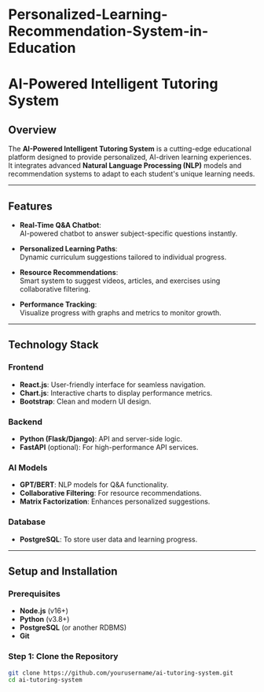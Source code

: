 # Personalized-Learning-Recommendation-System-in-Education


# **AI-Powered Intelligent Tutoring System**

## **Overview**  
The **AI-Powered Intelligent Tutoring System** is a cutting-edge educational platform designed to provide personalized, AI-driven learning experiences. It integrates advanced **Natural Language Processing (NLP)** models and recommendation systems to adapt to each student's unique learning needs.  

---

## **Features**  

- **Real-Time Q&A Chatbot**:  
  AI-powered chatbot to answer subject-specific questions instantly.  

- **Personalized Learning Paths**:  
  Dynamic curriculum suggestions tailored to individual progress.  

- **Resource Recommendations**:  
  Smart system to suggest videos, articles, and exercises using collaborative filtering.  

- **Performance Tracking**:  
  Visualize progress with graphs and metrics to monitor growth.  

---

## **Technology Stack**  

### **Frontend**  
- **React.js**: User-friendly interface for seamless navigation.  
- **Chart.js**: Interactive charts to display performance metrics.  
- **Bootstrap**: Clean and modern UI design.  

### **Backend**  
- **Python (Flask/Django)**: API and server-side logic.  
- **FastAPI** (optional): For high-performance API services.  

### **AI Models**  
- **GPT/BERT**: NLP models for Q&A functionality.  
- **Collaborative Filtering**: For resource recommendations.  
- **Matrix Factorization**: Enhances personalized suggestions.  

### **Database**  
- **PostgreSQL**: To store user data and learning progress.  

---

## **Setup and Installation**

### **Prerequisites**  
- **Node.js** (v16+)
- **Python** (v3.8+)
- **PostgreSQL** (or another RDBMS)
- **Git**  

### **Step 1: Clone the Repository**  
```bash
git clone https://github.com/yourusername/ai-tutoring-system.git
cd ai-tutoring-system



